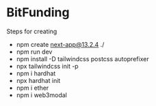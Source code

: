 # BitFunding

Steps for creating
- npm create next-app@13.2.4 ./
- npm run dev
- npm install -D tailwindcss postcss autoprefixer
- npx tailwindcss init -p
- npm i hardhat
- npx hardhat init
- npm i ether
- npm i web3modal

